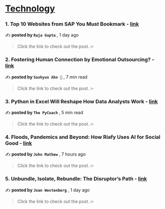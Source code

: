
<h1><a href=https://medium.com/tag/technology/recommended target="_blank" rel="noopener noreferrer">Technology</a></h1>
<h3>1. Top 10 Websites from SAP You Must Bookmark - <a href=https://medium.com/@raja.gupta20/top-10-websites-from-sap-youll-love-as-an-sap-professional-142ec90fed1?source=tag_recommended_feed---------0-84----------technology----------17ef9f60_5a08_41c1_9444_a6d640188f40------- target="_blank" rel="noopener noreferrer">link</a></h3>

✍️ **posted by `Raja Gupta`** <date> , 1 day ago</date>

<blockquote>Click the link to check out the post. ⌲</blockquote>

<h3>2. Fostering Human Connection by Emotional Outsourcing? - <a href=https://medium.com/@treelunar/fostering-human-connection-by-emotional-outsourcing-907cf0dbcd10?source=tag_recommended_feed---------1-107----------technology----------17ef9f60_5a08_41c1_9444_a6d640188f40------- target="_blank" rel="noopener noreferrer">link</a></h3>

✍️ **posted by `Soohyun Ahn 🫧`** <date> , 7 min read</date>

<blockquote>Click the link to check out the post. ⌲</blockquote>

<h3>3. Python in Excel Will Reshape How Data Analysts Work - <a href=https://medium.com/artificial-corner/python-in-excel-will-reshape-how-data-analysts-work-5d2f26b99670?source=tag_recommended_feed---------2-85----------technology----------17ef9f60_5a08_41c1_9444_a6d640188f40------- target="_blank" rel="noopener noreferrer">link</a></h3>

✍️ **posted by `The PyCoach`** <date> , 5 min read</date>

<blockquote>Click the link to check out the post. ⌲</blockquote>

<h3>4. Floods, Pandemics and Beyond: How Riafy Uses AI for Social Good - <a href=https://medium.com/riafy-stories/floods-pandemics-and-beyond-how-riafy-uses-ai-for-social-good-a23b22651d2?source=tag_recommended_feed---------3-84----------technology----------17ef9f60_5a08_41c1_9444_a6d640188f40------- target="_blank" rel="noopener noreferrer">link</a></h3>

✍️ **posted by `John Mathew`** <date> , 7 hours ago</date>

<blockquote>Click the link to check out the post. ⌲</blockquote>

<h3>5. Unbundle, Isolate, Rebundle: The Disruptor’s Path - <a href=https://medium.com/@joanwestenberg/unbundle-isolate-rebundle-the-disruptors-path-2b1524692e56?source=tag_recommended_feed---------4-107----------technology----------17ef9f60_5a08_41c1_9444_a6d640188f40------- target="_blank" rel="noopener noreferrer">link</a></h3>

✍️ **posted by `Joan Westenberg`** <date> , 1 day ago</date>

<blockquote>Click the link to check out the post. ⌲</blockquote>


